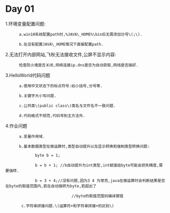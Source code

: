 # Day 01

1.环境变量配置问题:

```
      a.win10系统配置path时,%JAVA\_HOME%\bin后无需添加分号\(;\).

      b.在没有配置JAVA\_HOME情况下直接配置path.
```

2.无法打开内部网站,飞秋无法接收文件,公屏不显示内容:

```
      检查防火墙是否关闭,网络连接ip.dns是否为自动获取,网线是否插好.
```

3.HelloWorld代码问题

```
      a.使用中文状态下的标点符号:如小括号,分号等.

      b.关键字大小写问题.

      c.公共类\(public class\)类名与文件名不一致问题.

      d.代码格式不规范,代码写到主方法外.
```

4.作业问题

```
      a.变量作用域.

      b.基本数据类型在做运算时,类型自动提升以及显示转换和强制类型转换问题:

             byte b = 1;

             b = b + 1; //b自动提升为int类型,int赋值给byte可能会损失精度,需要强转.

             b = 3 + 4;//没有问题,因为3 4 为常亮,java在做运算时会判断结果是否在byte的取值范围内,若在自动强转为byte,若超出了

                             //byte的取值范围则编译报错

       c.字符串拼接问题.\(运算符+和字符串拼接+的区别\)
```



